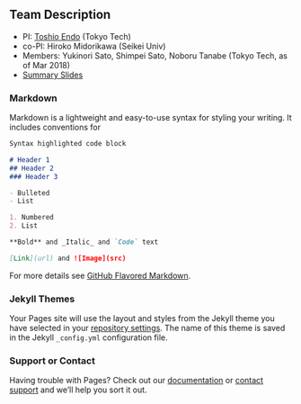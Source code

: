 ## Team Description

- PI: [Toshio Endo](http://www.el.gsic.titech.ac.jp/~endo/) (Tokyo Tech)
- co-PI: Hiroko Midorikawa (Seikei Univ)
- Members: Yukinori Sato, Shimpei Sato, Noboru Tanabe (Tokyo Tech, as of Mar 2018)
- [Summary Slides](./endo-isp2s2-2017.pdf)

### Markdown

Markdown is a lightweight and easy-to-use syntax for styling your writing. It includes conventions for

```markdown
Syntax highlighted code block

# Header 1
## Header 2
### Header 3

- Bulleted
- List

1. Numbered
2. List

**Bold** and _Italic_ and `Code` text

[Link](url) and ![Image](src)
```

For more details see [GitHub Flavored Markdown](https://guides.github.com/features/mastering-markdown/).

### Jekyll Themes

Your Pages site will use the layout and styles from the Jekyll theme you have selected in your [repository settings](https://github.com/Post-Peta-Crest/sample/settings). The name of this theme is saved in the Jekyll `_config.yml` configuration file.

### Support or Contact

Having trouble with Pages? Check out our [documentation](https://help.github.com/categories/github-pages-basics/) or [contact support](https://github.com/contact) and we’ll help you sort it out.
